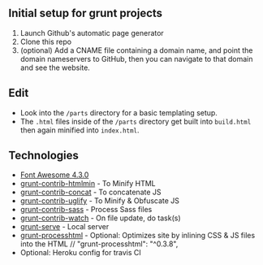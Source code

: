 
## Initial setup for grunt projects
1. Launch Github's automatic page generator
2. Clone this repo
3. (optional) Add a CNAME file containing a domain name, and point the domain nameservers to GitHub, then you can navigate to that domain and see the website.


## Edit

- Look into the `/parts` directory for a basic templating setup.
- The `.html` files inside of the `/parts` directory get built into `build.html` then again minified into `index.html`.



## Technologies
 * [Font Awesome 4.3.0](https://fortawesome.github.io/Font-Awesome/)
 * [grunt-contrib-htmlmin](https://github.com/gruntjs/grunt-contrib-htmlmin) - To Minify HTML
 * [grunt-contrib-concat](https://github.com/gruntjs/grunt-contrib-concat) - To concatenate JS
 * [grunt-contrib-uglify](https://github.com/gruntjs/grunt-contrib-uglify) - To Minify & Obfuscate JS
 * [grunt-contrib-sass](https://github.com/gruntjs/grunt-contrib-sass) - Process Sass files
 * [grunt-contrib-watch](https://github.com/gruntjs/grunt-contrib-watch) - On file update, do task(s)
 * [grunt-serve](https://www.npmjs.com/package/grunt-serve) - Local server
 * [grunt-processhtml](https://github.com/dciccale/grunt-processhtml) - Optional: Optimizes site by inlining CSS & JS files into the HTML // "grunt-processhtml": "^0.3.8",
 * Optional: Heroku config for travis CI
